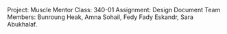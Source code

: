 Project: Muscle Mentor
Class: 340-01
Assignment: Design Document
Team Members: Bunroung Heak, Amna Sohail, Fedy Fady Eskandr, Sara Abukhalaf.
